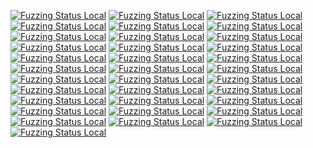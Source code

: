 [![Fuzzing Status Local](https://workerTmp.github.io/Nliossa_1/tmux/input-fuzzer.svg)](https://github.com/)
[![Fuzzing Status Local](https://workerTmp.github.io/Nliossa_1/tmux/llvm-symbolizer.svg)](https://github.com/)
[![Fuzzing Status Local](https://workerTmp.github.io/Nliossa_1/tmux/notFind.svg)](https://github.com/)
[![Fuzzing Status Local](https://workerTmp.github.io/Nliossa_1/s2opc/parse_tcp_uri_fuzzer.svg)](https://github.com/)
[![Fuzzing Status Local](https://workerTmp.github.io/Nliossa_1/s2opc/decode_fuzzer.svg)](https://github.com/)
[![Fuzzing Status Local](https://workerTmp.github.io/Nliossa_1/s2opc/server_request_fuzzer.svg)](https://github.com/)
[![Fuzzing Status Local](https://workerTmp.github.io/Nliossa_1/s2opc/llvm-symbolizer.svg)](https://github.com/)
[![Fuzzing Status Local](https://workerTmp.github.io/Nliossa_1/s2opc/notFind.svg)](https://github.com/)
[![Fuzzing Status Local](https://workerTmp.github.io/Nliossa_1/nettle/notFind.svg)](https://github.com/)
[![Fuzzing Status Local](https://workerTmp.github.io/Nliossa_1/medovecot/fuzz_test_qp_decoder.svg)](https://github.com/)
[![Fuzzing Status Local](https://workerTmp.github.io/Nliossa_1/medovecot/fuzz_test_quoted_printable.svg)](https://github.com/)
[![Fuzzing Status Local](https://workerTmp.github.io/Nliossa_1/medovecot/fuzz_qp_encoder.svg)](https://github.com/)
[![Fuzzing Status Local](https://workerTmp.github.io/Nliossa_1/medovecot/fuzz_test_mail_html2text.svg)](https://github.com/)
[![Fuzzing Status Local](https://workerTmp.github.io/Nliossa_1/medovecot/fuzz_test_istream_attachment.svg)](https://github.com/)
[![Fuzzing Status Local](https://workerTmp.github.io/Nliossa_1/medovecot/fuzz_message_address.svg)](https://github.com/)
[![Fuzzing Status Local](https://workerTmp.github.io/Nliossa_1/medovecot/fuzz_test_mbox_from.svg)](https://github.com/)
[![Fuzzing Status Local](https://workerTmp.github.io/Nliossa_1/medovecot/llvm-symbolizer.svg)](https://github.com/)
[![Fuzzing Status Local](https://workerTmp.github.io/Nliossa_1/medovecot/notFind.svg)](https://github.com/)
[![Fuzzing Status Local](https://workerTmp.github.io/Nliossa_1/medovecot/fuzz_test_rfc2231_parser.svg)](https://github.com/)
[![Fuzzing Status Local](https://workerTmp.github.io/Nliossa_1/medovecot/fuzz_message_date.svg)](https://github.com/)
[![Fuzzing Status Local](https://workerTmp.github.io/Nliossa_1/medovecot/fuzz_message_id.svg)](https://github.com/)
[![Fuzzing Status Local](https://workerTmp.github.io/Nliossa_1/medovecot/fuzz_test_rfc822_parser.svg)](https://github.com/)
[![Fuzzing Status Local](https://workerTmp.github.io/Nliossa_1/upb/fuzz_parsenew.svg)](https://github.com/)
[![Fuzzing Status Local](https://workerTmp.github.io/Nliossa_1/upb/llvm-symbolizer.svg)](https://github.com/)
[![Fuzzing Status Local](https://workerTmp.github.io/Nliossa_1/upb/notFind.svg)](https://github.com/)
[![Fuzzing Status Local](https://workerTmp.github.io/Nliossa_1/outTMP/notFind.svg)](https://github.com/)
[![Fuzzing Status Local](https://workerTmp.github.io/Nliossa_1/medovecot1/llvm-symbolizer.svg)](https://github.com/)
[![Fuzzing Status Local](https://workerTmp.github.io/Nliossa_1/medovecot1/notFind.svg)](https://github.com/)
[![Fuzzing Status Local](https://workerTmp.github.io/Nliossa_1/c-blosc2/compress_chunk_fuzzer.svg)](https://github.com/)
[![Fuzzing Status Local](https://workerTmp.github.io/Nliossa_1/c-blosc2/llvm-symbolizer.svg)](https://github.com/)
[![Fuzzing Status Local](https://workerTmp.github.io/Nliossa_1/c-blosc2/notFind.svg)](https://github.com/)
[![Fuzzing Status Local](https://workerTmp.github.io/Nliossa_1/c-blosc2/decompress_chunk_fuzzer.svg)](https://github.com/)
[![Fuzzing Status Local](https://workerTmp.github.io/Nliossa_1/c-blosc2/decompress_frame_fuzzer.svg)](https://github.com/)
[![Fuzzing Status Local](https://workerTmp.github.io/Nliossa_1/c-blosc2/compress_frame_fuzzer.svg)](https://github.com/)
